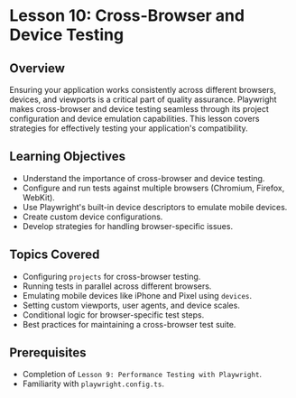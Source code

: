 # Lesson 10: Cross-Browser and Device Testing

## Overview

Ensuring your application works consistently across different browsers, devices, and viewports is a critical part of quality assurance. Playwright makes cross-browser and device testing seamless through its project configuration and device emulation capabilities. This lesson covers strategies for effectively testing your application's compatibility.

## Learning Objectives

- Understand the importance of cross-browser and device testing.
- Configure and run tests against multiple browsers (Chromium, Firefox, WebKit).
- Use Playwright's built-in device descriptors to emulate mobile devices.
- Create custom device configurations.
- Develop strategies for handling browser-specific issues.

## Topics Covered

- Configuring `projects` for cross-browser testing.
- Running tests in parallel across different browsers.
- Emulating mobile devices like iPhone and Pixel using `devices`.
- Setting custom viewports, user agents, and device scales.
- Conditional logic for browser-specific test steps.
- Best practices for maintaining a cross-browser test suite.

## Prerequisites

- Completion of `Lesson 9: Performance Testing with Playwright`.
- Familiarity with `playwright.config.ts`.